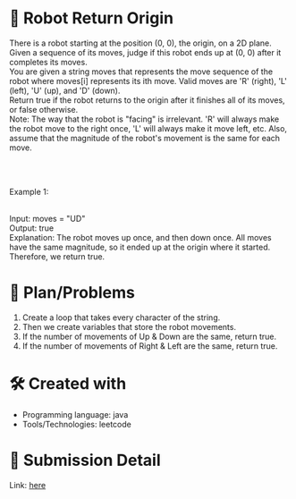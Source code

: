 
# 💼 Robot Return Origin<a name="about-project"></a>
There is a robot starting at the position (0, 0), the origin, on a 2D plane. Given a sequence of its moves, judge if this robot ends up at (0, 0) after it completes its moves.
<br>
You are given a string moves that represents the move sequence of the robot where moves[i] represents its ith move. Valid moves are 'R' (right), 'L' (left), 'U' (up), and 'D' (down).
<br>
Return true if the robot returns to the origin after it finishes all of its moves, or false otherwise.
<br>
Note: The way that the robot is "facing" is irrelevant. 'R' will always make the robot move to the right once, 'L' will always make it move left, etc. Also, assume that the magnitude of the robot's movement is the same for each move.

<br><br> 

Example 1:<br><br>

Input: moves = "UD"<br>
Output: true<br>
Explanation: The robot moves up once, and then down once. All moves have the same magnitude, so it ended up at the origin where it started. Therefore, we return true.

# 📜 Plan/Problems
1. Create a loop that takes every character of the string.
2. Then we create variables that store the robot movements.
3. If the number of movements of Up & Down are the same, return true.
4. If the number of movements of Right & Left are the same, return true.

# 🛠 Created with
- Programming language: java
- Tools/Technologies: leetcode

# 💎 Submission Detail
Link: [here](https://leetcode.com/submissions/detail/1110015135/)
